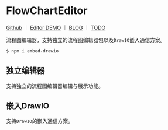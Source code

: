 # FlowChartEditor

 [Github](https://github.com/WindrunnerMax/FlowChartEditor) ｜ [Editor DEMO](https://windrunnermax.github.io/FlowChartEditor/) ｜ [BLOG](https://github.com/WindrunnerMax/EveryDay/blob/master/Plugin/%E5%9F%BA%E4%BA%8Edrawio%E6%9E%84%E5%BB%BA%E6%B5%81%E7%A8%8B%E5%9B%BE%E7%BC%96%E8%BE%91%E5%99%A8.md) ｜ [TODO](./TODO.md)

流程图编辑器，支持独立的流程图编辑器包以及`DrawIO`嵌入通信方案。

```bash
$ npm i embed-drawio
```

## 独立编辑器
支持独立的流程图编辑器编辑与展示功能。

## 嵌入DrawIO
支持`DrawIO`的嵌入通信方案。
